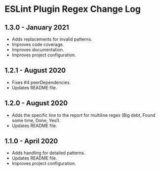 # ESLint Plugin Regex Change Log

## 1.3.0 - January 2021

* Adds replacements for invalid patterns.
* Improves code coverage.
* Improves documentation.
* Improves project configuration.

## 1.2.1 - August 2020

* Fixes #4 peerDependencies.
* Updates README file.

## 1.2.0 - August 2020

* Adds the specific line to the report for multiline regex (Big debt, Found some time, Done, Yes!).
* Updates README file.

## 1.1.0 - April 2020

* Adds handling for detailed patterns.
* Updates README file.
* Improves project configuration.
